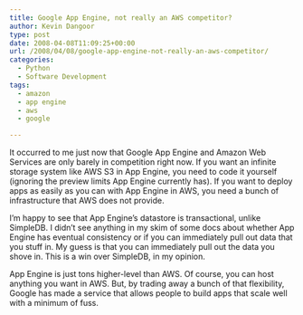 ```yaml
---
title: Google App Engine, not really an AWS competitor?
author: Kevin Dangoor
type: post
date: 2008-04-08T11:09:25+00:00
url: /2008/04/08/google-app-engine-not-really-an-aws-competitor/
categories:
  - Python
  - Software Development
tags:
  - amazon
  - app engine
  - aws
  - google

---
```

It occurred to me just now that Google App Engine and Amazon Web Services are only barely in competition right now. If you want an infinite storage system like AWS S3 in App Engine, you need to code it yourself (ignoring the preview limits App Engine currently has). If you want to deploy apps as easily as you can with App Engine in AWS, you need a bunch of infrastructure that AWS does not provide.

I&#8217;m happy to see that App Engine&#8217;s datastore is transactional, unlike SimpleDB. I didn&#8217;t see anything in my skim of some docs about whether App Engine has eventual consistency or if you can immediately pull out data that you stuff in. My guess is that you can immediately pull out the data you shove in. This is a win over SimpleDB, in my opinion.

App Engine is just tons higher-level than AWS. Of course, you can host anything you want in AWS. But, by trading away a bunch of that flexibility, Google has made a service that allows people to build apps that scale well with a minimum of fuss.